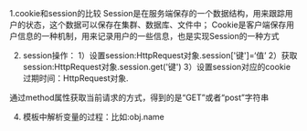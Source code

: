 1.cookie和session的比较
    Session是在服务端保存的一个数据结构，用来跟踪用户的状态，这个数据可以保存在集群、数据库、文件中；
    Cookie是客户端保存用户信息的一种机制，用来记录用户的一些信息，也是实现Session的一种方式

2. session操作：
    1）设置session:HttpRequest对象.session['键']=‘值’
    2）获取session:HttpRequest对象.session.get('键')
    3）设置session对应的cookie过期时间：HttpRequest对象.


通过method属性获取当前请求的方式，得到的是“GET”或者“post”字符串


4. 模板中解析变量的过程：比如:obj.name
